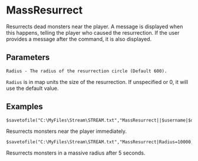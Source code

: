 # MassResurrect

Resurrects dead monsters near the player. A message is displayed when this happens, telling the player who caused the resurrection. If the user provides a message after the command, it is also displayed.

## Parameters
```
Radius - The radius of the resurrection circle (Default 600).
```

`Radius` is in map units the size of the resurrection. If unspecified or 0, it will use the default value.

## Examples

```
$savetofile("C:\MyFiles\Stream\STREAM.txt","MassResurrect||$username|$dummyormsg")
```
Resurrects monsters near the player immediately.

```
$savetofile("C:\MyFiles\Stream\STREAM.txt","MassResurrect|Radius=10000,Delay=5|$username|$dummyormsg")
```
Resurrects monsters in a massive radius after 5 seconds.
